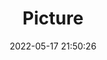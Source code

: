 ---
weight: 1
images:
- /images/edited/5.jpeg
title: Picture
date: 2022-05-17 21:50:26
tags: [luminarneo,work,ILCE-7M3,28.0]
---